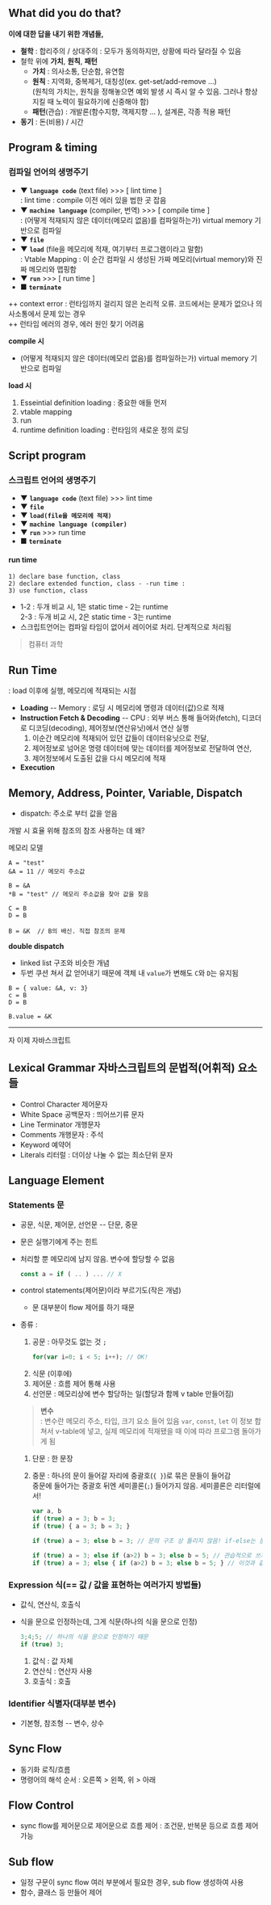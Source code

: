## What did you do that?

**이에 대한 답을 내기 위한 개념들,**
- **철학** : 합리주의 / 상대주의 : 모두가 동의하지만, 상황에 따라 달라질 수 있음
- 철학 위에 **가치**, **원칙**, **패턴**  
  - **가치** : 의사소통, 단순함, 유연함
  - **원칙** : 지역화, 중복제거, 대칭성(ex. get-set/add-remove ...)  
    (원칙의 가치는, 원칙을 정해놓으면 예외 발생 시 즉시 알 수 있음. 그러나 항상 지킬 때 노력이 필요하기에 신중해야 함)  
  - **패턴**(관습) : 개발론(함수지향, 객제지향 ... ), 설계론, 각종 적용 패턴
- **동기** : 돈(비용) / 시간

## Program & timing
### 컴파일 언어의 생명주기  

- ▼ **`language code`** (text file)     >>>    [ lint time ]    
  : lint time : compile 이전 에러 있을 법한 곳 잡음
- ▼ **`machine language`** (compiler, 번역)   >>>    [ compile time ]   
  : (어떻게 적재되지 않은 데이터(메모리 없음)를 컴파일하는가) virtual memory 기반으로 컴파일
- ▼ **`file`** 
- ▼ **`load`** (file을 메모리에 적재, 여기부터 프로그램이라고 말함)  
  : Vtable Mapping : 이 순간 컴파일 시 생성된 가짜 메모리(virtual memory)와 진짜 메모리와 맵핑함
- ▼ **`run`**   >>>    [ run time ]
- ■ **`terminate`**

++ context error : 런타임까지 걸리지 않은 논리적 오류. 코드에서는 문제가 없으나 의사소통에서 문제 있는 경우  
++ 런타임 에러의 경우, 에러 원인 찾기 어려움

**compile 시**
- (어떻게 적재되지 않은 데이터(메모리 없음)를 컴파일하는가) virtual memory 기반으로 컴파일  

**load 시**  
1) Esseintial definition loading : 중요한 애들 먼저
2) vtable mapping
3) run 
4) runtime definition loading : 런타임의 새로운 정의 로딩


## Script program
### 스크립트 언어의 생명주기

- ▼ **`language code`** (text file)     >>>    lint time
- ▼ **`file`** 
- ▼ **`load(file을 메모리에 적재)`**  
- ▼ **`machine language (compiler)`**
- ▼ **`run`**                           >>>    run time
- ■ **`terminate`**


#### run time
```
1) declare base function, class
2) declare extended function, class - -run time : 
3) use function, class
```
- 1-2 : 두개 비교 시, 1은 static time - 2는 runtime  
  2-3 : 두개 비교 시, 2은 static time - 3는 runtime
- 스크립트언어는 컴파일 타임이 없어서 레이어로 처리. 단계적으로 처리됨

> 컴퓨터 과학




## Run Time
: load 이후에 실행, 메모리에 적재되는 시점
- **Loading** --  Memory : 로딩 시 메모리에 명령과 데이터(값)으로 적재
- **Instruction Fetch & Decoding** -- CPU : 외부 버스 통해 들어와(fetch), 디코더로 디코딩(decoding), 제어정보(연산유닛)에서 연산 실행   
  1) 이순간 메모리에 적재되어 있던 값들이 데이터유닛으로 전달,   
  2) 제어정보로 넘어온 명령 데이터에 맞는 데이터를 제어정보로 전달하여 연산,  
  3) 제어정보에서 도출된 값을 다시 메모리에 적재
- **Execution**



## Memory, Address, Pointer, Variable, Dispatch
- dispatch: 주소로 부터 값을 얻음

개발 시 효율 위해 참조의 참조 사용하는 데 왜?  

메모리 모델
```
A = "test"
&A = 11 // 메모리 주소값

B = &A
*B = "test" // 메모리 주소값을 찾아 값을 찾음

C = B 
D = B

B = &K  // B의 배신. 직접 참조의 문제
```

**double dispatch**
- linked list 구조와 비슷한 개념
- 두번 쿠션 쳐서 값 얻어내기 때문에 객체 내 `value`가 변해도 `C`와 `D`는 유지됨
```
B = { value: &A, v: 3}
c = B
D = B

B.value = &K
```
- - - 
자 이제 자바스크립트

## Lexical Grammar 자바스크립트의 문법적(어휘적) 요소들 
- Control Character 제어문자
- White Space 공백문자 : 띄어쓰기류 문자
- Line Terminator 개행문자
- Comments 개행문자 : 주석
- Keyword 예약어
- Literals 리터럴 : 더이상 나눌 수 없는 최소단위 문자

## Language Element

### Statements 문 
- 공문, 식문, 제어문, 선언문 -- 단문, 중문
- 문은 실행기에게 주는 힌트  
- 처리할 뿐 메모리에 남지 않음. 변수에 할당할 수 없음
  ```js
  const a = if ( .. ) ... // X
  ```
- control statements(제어문)이라 부르기도(작은 개념)   
  - 문 대부분이 flow 제어를 하기 때문
- 종류 :  
  1) 공문 : 아무것도 없는 것 `;`
      ```js
      for(var i=0; i < 5; i++); // OK!
      ```
  2) 식문 (이후에)
  3) 제어문 : 흐름 제어 통해 사용
  4) 선언문 : 메모리상에 변수 할당하는 일(할당과 함께 v table 만들어짐)

  > **변수**   
  > : 변수란 메모리 주소, 타입, 크기 요소 들어 있음  `var`, `const`, `let`
  > 이 정보 합쳐서 v-table에 넣고, 실제 메모리에 적재됐을 때 이에 따라 프로그램 돌아가게 됨

  1) 단문 : 한 문장
  2) 중문 : 하나의 문이 들어갈 자리에 중괄호(`{ }`)로 묶은 문들이 들어감  
      중문에 들어가는 중괄호 뒤엔 세미콜론(`;`) 들어가지 않음. 세미콜론은 리터럴에서!  
      
      ```js
      var a, b
      if (true) a = 3; b = 3;
      if (true) { a = 3; b = 3; }

      if (true) a = 3; else b = 3; // 문의 구조 상 틀리지 않음! if-else는 문을 받음

      if (true) a = 3; else if (a>2) b = 3; else b = 5; // 관습적으로 쓰지만, 
      if (true) a = 3; else { if (a>2) b = 3; else b = 5; } // 이것과 같은 의미 
      ```

### Expression 식(== 값 / 값을 표현하는 여러가지 방법들) 

- 값식, 연산식, 호출식

- 식을 문으로 인정하는데, 그게 식문(하나의 식을 문으로 인정)
    ```js
    3;4;5; // 하나의 식을 문으로 인정하기 때문
    if (true) 3;
    ```
  1) 값식 : 값 자체
  2) 연산식 : 연산자 사용
  3) 호출식 : 호출
  
### Identifier 식별자(대부분 변수) 
- 기본형, 참조형 -- 변수, 상수


## Sync Flow 
- 동기화 로직/흐름
- 명령어의 해석 순서 : 오른쪽 > 왼쪽, 위 > 아래

## Flow Control
- sync flow를 제어문으로 제어문으로 흐름 제어
  : 조건문, 반복문 등으로 흐름 제어 가능

## Sub flow
- 일정 구문이 sync flow 여러 부분에서 필요한 경우, sub flow 생성하여 사용 
- 함수, 클래스 등 만들어 제어


